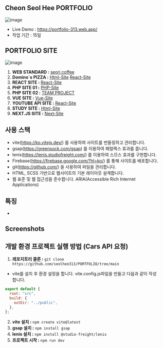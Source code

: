 ## Cheon Seol Hee PORTFOLIO

![image](https://github.com/seolhee313/PORTFOLIO/assets/125417882/2e513356-257e-485f-930c-e27330f8440c)

- Live Demo : https://portfolio-313.web.app/
- 작업 기간 : 15일



## PORTFOLIO SITE
![image](https://github.com/seolhee313/PORTFOLIO/assets/125417882/6cc1abda-abc4-4bf9-a847-71ae5f324ebe)

1. **WEB STANDARD :** [seori coffee](https://seolhee313.github.io/web2023/site/site1/index.html)
2. **Domino`s PIZZA :** [Html-Site](https://seolhee313.github.io/web2023/site/site2/index.html)
                        [React-Site](https://sitedomino-react01.netlify.app/)
3. **REACT SITE :** [React-Site](https://sitecheon-react01.netlify.app/)
4. **PHP SITE 01 :** [PHP-Site](http://gp2617.dothome.co.kr/php/main/main.php)
5. **PHP SITE 02 :** [TEAM PROJECT](http://gp2617.dothome.co.kr/php2/main/main.php)
6. **VUE SITE :** [Vue-Site](https://sitecheon-vue01.netlify.app/)
7. **YOUTUBE API SITE :** [React-Site](https://sitecheon-youtube01.netlify.app/)
8. **STUDY SITE :** [Html-Site](https://seolhee313.github.io/web2023/)
9. **NEXT.JS SITE :** [Next-Site](https://sitecheon-cars-showcase.netlify.app/)


## 사용 스택 
- vite(https://ko.vitejs.dev/) 를 사용하여 사이트를 번들링하고 관리합니다.
- gsap(https://greensock.com/gsap) 를 이용하여 패럴랙스 효과를 줍니다.
- lenis(https://lenis.studiofreight.com/) 를 이용하여 스므스 효과를 구현합니다.
- Firebase(https://firebase.google.com/?hl=ko/) 를 통해 사이트를 배포합니다.
- git(https://github.com/) 을 사용하여 파일을 관리합니다.
- HTML, SCSS 기반으로 웹사이트의 기본 레이아웃 설계합니다.
- 웹 표준 및 웹 접근성을 준수합니다. ARIA(Accessible Rich Internet Applications)

## 특징
-

## Screenshots


## 개발 환경 프로젝트 실행 방법 (Cars API 요청)
1. **레포지토리 클론 :** `git clone https://github.com/seolhee313/PORTFOLIO/tree/main`
- vite를 설치 후 환경 설정을 합니다. vite.config.js파일을 만들고 다음과 같이 작성합니다.

```javascript
export default {
  root: "src",
  build: {
    outDir: "../public",
  },
};
```

2. **vite 설치 :** `npm create vite@latest`
3. **gsap 설치 :** `npm install gsap`
4. **lenis 설치 :** `npm install @studio-freight/lenis`
5. **프로젝트 시작 :** `npm run dev`
